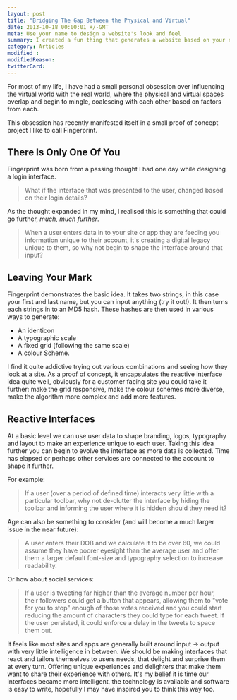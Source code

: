```yaml
---
layout: post
title: "Bridging The Gap Between the Physical and Virtual"
date: 2013-10-18 00:00:01 +/-GMT
meta: Use your name to design a website's look and feel
summary: I created a fun thing that generates a website based on your name
category: Articles
modified :
modifiedReason:
twitterCard:
---
```


For most of my life, I have had a small personal obsession over influencing the virtual world with the real world, where the physical and virtual spaces overlap and begin to mingle, coalescing with each other based on factors from each.

This obsession has recently manifested itself in a small proof of concept project I like to call Fingerprint.

## There Is Only One Of You

Fingerprint was born from a passing thought I had one day while designing a login interface.

> What if the interface that was presented to the user, changed based on their login details?

As the thought expanded in my mind, I realised this is something that could go further, *much, much further*.

> When a user enters data in to your site or app they are feeding you information unique to their account, it's creating a digital legacy unique to them, so why not begin to shape the interface around that input?

## Leaving Your Mark

Fingerprint demonstrates the basic idea. It takes two strings, in this case your first and last name, but you can input anything (try it out!). It then turns each strings in to an MD5 hash.
These hashes are then used in various ways to generate:

- An identicon
- A typographic scale
- A fixed grid (following the same scale)
- A colour Scheme.

I find it quite addictive trying out various combinations and seeing how they look at a site. As a proof of concept, it encapsulates the reactive interface idea quite well, obviously for a customer facing site you could take it further: make the grid responsive, make the colour schemes more diverse, make the algorithm more complex and add more features.

## Reactive Interfaces

At a basic level we can use user data to shape branding, logos, typography and layout to make an experience unique to each user. Taking this idea further you can begin to evolve the interface as more data is collected. Time has elapsed or perhaps other services are connected to the account to shape it further.

For example:

> If a user (over a period of defined time) interacts very little with a particular toolbar, why not de-clutter the interface by hiding the toolbar and informing the user where it is hidden should they need it?

Age can also be something to consider (and will become a much larger issue in the near future):

> A user enters their DOB and we calculate it to be over 60, we could assume they have poorer eyesight than the average user and offer them a larger default font-size and typography selection to increase readability.

Or how about social services:

> If a user is tweeting far higher than the average number per hour, their followers could get a button that appears, allowing them to "vote for you to stop" enough of those votes received and you could start reducing the amount of characters they could type for each tweet. If the user persisted, it could enforce a delay in the tweets to space them out.

It feels like most sites and apps are generally built around input -> output with very little intelligence in between. We should be making interfaces that react and tailors themselves to users needs, that delight and surprise them at every turn. Offering unique experiences and delighters that make them want to share their experience with others. It's my belief it is time our interfaces became more intelligent, the technology is available and software is easy to write, hopefully I may have inspired you to think this way too.
